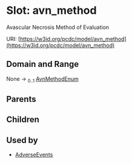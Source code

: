 
# Slot: avn_method


Avascular Necrosis Method of Evaluation

URI: [https://w3id.org/pcdc/model/avn_method](https://w3id.org/pcdc/model/avn_method)


## Domain and Range

None &#8594;  <sub>0..1</sub> [AvnMethodEnum](AvnMethodEnum.md)

## Parents


## Children


## Used by

 * [AdverseEvents](AdverseEvents.md)
